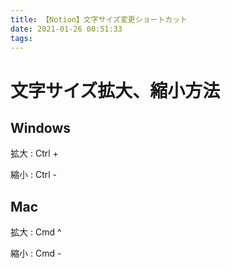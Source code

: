 ```yaml
---
title: 【Notion】文字サイズ変更ショートカット
date: 2021-01-26 00:51:33
tags:
---
```


# 文字サイズ拡大、縮小方法

## Windows

拡大 : Ctrl  +

縮小 : Ctrl  -

## Mac

拡大 : Cmd ^

縮小 : Cmd -

